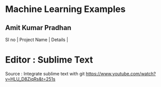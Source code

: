 


# Machine Learning Examples 
## Amit Kumar Pradhan

Sl no | Project Name | Details |



# Editor : Sublime Text 

Source : Integrate sublime text with git 
https://www.youtube.com/watch?v=HLU_D8ZiqRs&t=251s


